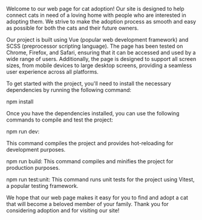 Welcome to our web page for cat adoption! Our site is designed to help connect cats in need of a loving home with people who are interested in adopting them. We strive to make the adoption process as smooth and easy as possible for both the cats and their future owners.

Our project is built using Vue (popular web development framework) and SCSS (preprocessor scripting language). The page has been tested on Chrome, Firefox, and Safari, ensuring that it can be accessed and used by a wide range of users. Additionally, the page is designed to support all screen sizes, from mobile devices to large desktop screens, providing a seamless user experience across all platforms.

To get started with the project, you'll need to install the necessary dependencies by running the following command:

npm install

Once you have the dependencies installed, you can use the following commands to compile and test the project:

npm run dev:

This command compiles the project and provides hot-reloading for development purposes.

npm run build:
This command compiles and minifies the project for production purposes.

npm run test:unit:
This command runs unit tests for the project using Vitest, a popular testing framework.

We hope that our web page makes it easy for you to find and adopt a cat that will become a beloved member of your family. Thank you for considering adoption and for visiting our site!
